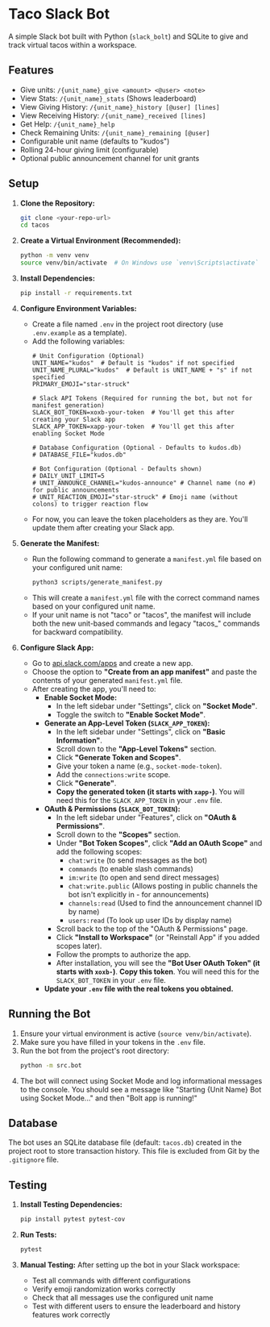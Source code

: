 # Taco Slack Bot

A simple Slack bot built with Python (`slack_bolt`) and SQLite to give and track virtual tacos within a workspace.

## Features

*   Give units: `/{unit_name}_give <amount> <@user> <note>`
*   View Stats: `/{unit_name}_stats` (Shows leaderboard)
*   View Giving History: `/{unit_name}_history [@user] [lines]`
*   View Receiving History: `/{unit_name}_received [lines]`
*   Get Help: `/{unit_name}_help`
*   Check Remaining Units: `/{unit_name}_remaining [@user]`
*   Configurable unit name (defaults to "kudos")
*   Rolling 24-hour giving limit (configurable)
*   Optional public announcement channel for unit grants

## Setup

1.  **Clone the Repository:**
    ```bash
    git clone <your-repo-url>
    cd tacos
    ```

2.  **Create a Virtual Environment (Recommended):**
    ```bash
    python -m venv venv
    source venv/bin/activate  # On Windows use `venv\Scripts\activate`
    ```

3.  **Install Dependencies:**
    ```bash
    pip install -r requirements.txt
    ```

4.  **Configure Environment Variables:**
    *   Create a file named `.env` in the project root directory (use `.env.example` as a template).
    *   Add the following variables:
        ```dotenv
        # Unit Configuration (Optional)
        UNIT_NAME="kudos"  # Default is "kudos" if not specified
        UNIT_NAME_PLURAL="kudos"  # Default is UNIT_NAME + "s" if not specified
        PRIMARY_EMOJI="star-struck"
        
        # Slack API Tokens (Required for running the bot, but not for manifest generation)
        SLACK_BOT_TOKEN=xoxb-your-token  # You'll get this after creating your Slack app
        SLACK_APP_TOKEN=xapp-your-token  # You'll get this after enabling Socket Mode
        
        # Database Configuration (Optional - Defaults to kudos.db)
        # DATABASE_FILE="kudos.db"
        
        # Bot Configuration (Optional - Defaults shown)
        # DAILY_UNIT_LIMIT=5
        # UNIT_ANNOUNCE_CHANNEL="kudos-announce" # Channel name (no #) for public announcements
        # UNIT_REACTION_EMOJI="star-struck" # Emoji name (without colons) to trigger reaction flow
        ```
    *   For now, you can leave the token placeholders as they are. You'll update them after creating your Slack app.

5.  **Generate the Manifest:**
    *   Run the following command to generate a `manifest.yml` file based on your configured unit name:
        ```bash
        python3 scripts/generate_manifest.py
        ```
    *   This will create a `manifest.yml` file with the correct command names based on your configured unit name.
    *   If your unit name is not "taco" or "tacos", the manifest will include both the new unit-based commands and legacy "tacos_" commands for backward compatibility.

6.  **Configure Slack App:**
    *   Go to [api.slack.com/apps](https://api.slack.com/apps) and create a new app.
    *   Choose the option to **"Create from an app manifest"** and paste the contents of your generated `manifest.yml` file.
    *   After creating the app, you'll need to:
        *   **Enable Socket Mode:**
            *   In the left sidebar under "Settings", click on **"Socket Mode"**.
            *   Toggle the switch to **"Enable Socket Mode"**.
        *   **Generate an App-Level Token (`SLACK_APP_TOKEN`):**
            *   In the left sidebar under "Settings", click on **"Basic Information"**.
            *   Scroll down to the **"App-Level Tokens"** section.
            *   Click **"Generate Token and Scopes"**.
            *   Give your token a name (e.g., `socket-mode-token`).
            *   Add the `connections:write` scope.
            *   Click **"Generate"**.
            *   **Copy the generated token (it starts with `xapp-`)**. You will need this for the `SLACK_APP_TOKEN` in your `.env` file.
        *   **OAuth & Permissions (`SLACK_BOT_TOKEN`):**
            *   In the left sidebar under "Features", click on **"OAuth & Permissions"**.
            *   Scroll down to the **"Scopes"** section.
            *   Under **"Bot Token Scopes"**, click **"Add an OAuth Scope"** and add the following scopes:
                *   `chat:write` (to send messages as the bot)
                *   `commands` (to enable slash commands)
                *   `im:write` (to open and send direct messages)
                *   `chat:write.public` (Allows posting in public channels the bot isn't explicitly in - for announcements)
                *   `channels:read` (Used to find the announcement channel ID by name)
                *   `users:read` (To look up user IDs by display name)
            *   Scroll back to the top of the "OAuth & Permissions" page.
            *   Click **"Install to Workspace"** (or "Reinstall App" if you added scopes later).
            *   Follow the prompts to authorize the app.
            *   After installation, you will see the **"Bot User OAuth Token" (it starts with `xoxb-`)**. **Copy this token**. You will need this for the `SLACK_BOT_TOKEN` in your `.env` file.
        *   **Update your `.env` file with the real tokens you obtained.**

## Running the Bot

1.  Ensure your virtual environment is active (`source venv/bin/activate`).
2.  Make sure you have filled in your tokens in the `.env` file.
3.  Run the bot from the project's root directory:
    ```bash
    python -m src.bot
    ```
4.  The bot will connect using Socket Mode and log informational messages to the console. You should see a message like "Starting {Unit Name} Bot using Socket Mode..." and then "Bolt app is running!"

## Database

The bot uses an SQLite database file (default: `tacos.db`) created in the project root to store transaction history. This file is excluded from Git by the `.gitignore` file.            

## Testing

1.  **Install Testing Dependencies:**
    ```bash
    pip install pytest pytest-cov
    ```

2.  **Run Tests:**
    ```bash
    pytest
    ```

3.  **Manual Testing:**
    After setting up the bot in your Slack workspace:
    * Test all commands with different configurations
    * Verify emoji randomization works correctly
    * Check that all messages use the configured unit name
    * Test with different users to ensure the leaderboard and history features work correctly                                                